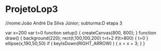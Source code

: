 # ProjetoLop3
//nome:João André Da Silva Júnior; subturma:D
etapa 3


  var x=200
  var t=0
  function setup() { 
  createCanvas(800, 800); }
  function draw() { 
  background(220); 
  rect(t,100,100,200) 
  t=t+2 
  if(t>800)
  {
    t=0
  }
    ellipse(x,190,50,50)
  if ( keyIsDown(RIGHT_ARROW) )
  {
 x = x + 3;
}
}
